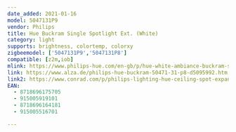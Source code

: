```yaml
---
date_added: 2021-01-16
model: 5047131P9
vendor: Philips
title: Hue Buckram Single Spotlight Ext. (White)
category: light
supports: brightness, colortemp, colorxy
zigbeemodel: ['5047131P9','5047131P8']
compatible: [z2m,iob]
mlink: https://www.philips-hue.com/en-gb/p/hue-white-ambiance-buckram-single-spotlight-ext/5047131P9
link: https://www.alza.de/philips-hue-buckram-50471-31-p8-d5095992.htm
link2: https://www.conrad.com/p/philips-lighting-hue-ceiling-spot-expansion-5047131p8-buckram-gu10-10-w-warm-white-cool-white-daylight-white-1707185
EAN: 
  - 8718696175705
  - 915005919101
  - 8718696164181
  - 915005516701

---
```

